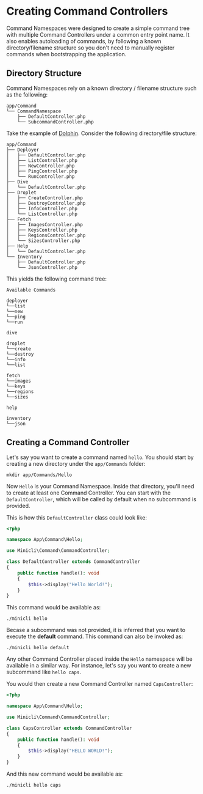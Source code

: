 # Creating Command Controllers

Command Namespaces were designed to create a simple command tree with multiple Command Controllers under a common entry point name. 
It also enables autoloading of commands, by following a known directory/filename structure so you don't need to manually register commands when bootstrapping the application.

## Directory Structure

Command Namespaces rely on a known directory / filename structure such as the following:

```
app/Command
└── CommandNamespace
    ├── DefaultController.php
    └── SubcommandController.php
```

Take the example of [Dolphin](https://github.com/do-community/dolphin). Consider the following directory/file structure:

```
app/Command
├── Deployer
│   ├── DefaultController.php
│   ├── ListController.php
│   ├── NewController.php
│   ├── PingController.php
│   └── RunController.php
├── Dive
│   └── DefaultController.php
├── Droplet
│   ├── CreateController.php
│   ├── DestroyController.php
│   ├── InfoController.php
│   └── ListController.php
├── Fetch
│   ├── ImagesController.php
│   ├── KeysController.php
│   ├── RegionsController.php
│   └── SizesController.php
├── Help
│   └── DefaultController.php
└── Inventory
    ├── DefaultController.php
    └── JsonController.php

```

This yields the following command tree:

```
Available Commands

deployer
└──list
└──new
└──ping
└──run

dive

droplet
└──create
└──destroy
└──info
└──list

fetch
└──images
└──keys
└──regions
└──sizes

help

inventory
└──json

```

## Creating a Command Controller

Let's say you want to create a command named  `hello`. You should start by creating a new directory under the `app/Commands` folder:

```shell
mkdir app/Commands/Hello
```

Now `Hello` is your Command Namespace. Inside that directory, you'll need to create at least one Command Controller. You can start with the `DefaultController`, which will be called by default when no subcommand is provided.

This is how this `DefaultController` class could look like:

```php
<?php

namespace App\Command\Hello;

use Minicli\Command\CommandController;

class DefaultController extends CommandController
{
    public function handle(): void
    {       
        $this->display("Hello World!");
    }
}
```

This command would be available as:

```shell
./minicli hello
```

Becase a subcommand was not provided, it is inferred that you want to execute the **default** command. This command can also be invoked as:

```shell
./minicli hello default
```

Any other Command Controller placed inside the `Hello` namespace will be available in a similar way. For instance, let's say you want to create a new subcommand like `hello caps`.

You would then create a new Command Controller named `CapsController`:

```php
<?php

namespace App\Command\Hello;

use Minicli\Command\CommandController;

class CapsController extends CommandController
{
    public function handle(): void
    {       
        $this->display("HELLO WORLD!");
    }
}
```

And this new command would be available as:

```shell
./minicli hello caps
```
